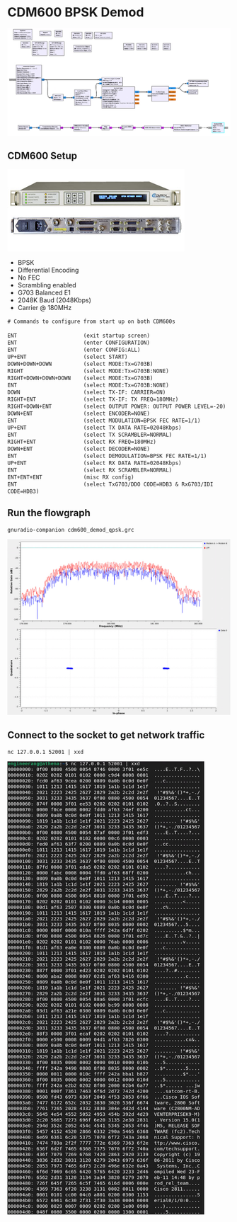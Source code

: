 # CDM600 BPSK Demod

![BPSK Demod Flowgraph](cdm600_demod_bpsk.PNG)

## CDM600 Setup 

![CDM600](../../images/cdm600L.bmp)

 * BPSK 
 * Differential Encoding
 * No FEC 
 * Scrambling enabled
 * G703 Balanced E1
 * 2048K Baud (2048Kbps)
 * Carrier @ 180MHz

````
# Commands to configure from start up on both CDM600s

ENT                     (exit startup screen)
ENT                     (enter CONFIGURATION)
ENT                     (enter CONFIG:ALL)
UP+ENT                  (select START)
DOWN+DOWN+DOWN          (select MODE:Tx=G703B)
RIGHT                   (select MODE:Tx=G703B:NONE)
RIGHT+DOWN+DOWN+DOWN    (select MODE:Tx=G703B)
ENT                     (select MODE:Tx=G703B:NONE)
DOWN                    (select TX-IF: CARRIER=ON)
RIGHT+ENT               (select TX-IF: TX FREQ=180MHz)
RIGHT+DOWN+ENT          (select OUTPUT POWER: OUTPUT POWER LEVEL=-20)
DOWN+ENT                (select ENCODER=NONE)
ENT                     (select MODULATION=BPSK FEC RATE=1/1)
UP+ENT                  (select TX DATA RATE=02048Kbps)
ENT                     (select TX SCRAMBLER=NORMAL)
RIGHT+ENT               (select RX FREQ=180MHz)
DOWN+ENT                (select DECODER=NONE)
ENT                     (select DEMODULATION=BPSK FEC RATE=1/1)
UP+ENT                  (select RX DATA RATE=02048Kbps)
ENT                     (select RX SCRAMBLER=NORMAL)
ENT+ENT+ENT             (misc RX config)
ENT                     (select TxG703/DDO CODE=HDB3 & RxG703/IDI CODE=HDB3)
````
## Run the flowgraph
````
gnuradio-companion cdm600_demod_qpsk.grc
````
![QPSK Demod in action](bpsk_demod_output.PNG)

## Connect to the socket to get network traffic
```
nc 127.0.0.1 52001 | xxd
```
![QPSK Demod in action](cdm600_traffic_output.PNG)
